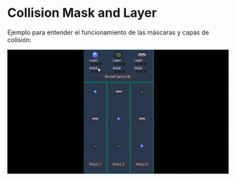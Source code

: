 # Collision Mask and Layer
Ejemplo para entender el funcionamiento de las máscaras y capas de colisión:

![](../Imgs/collision.gif)